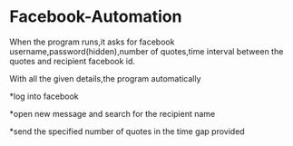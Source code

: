 # Facebook-Automation
When the program runs,it asks for facebook username,password(hidden),number of quotes,time interval between the quotes and recipient facebook id.


With all the given details,the program automatically 


*log into facebook

*open new message and search for the recipient name

*send the specified number of quotes in the time gap provided
  
